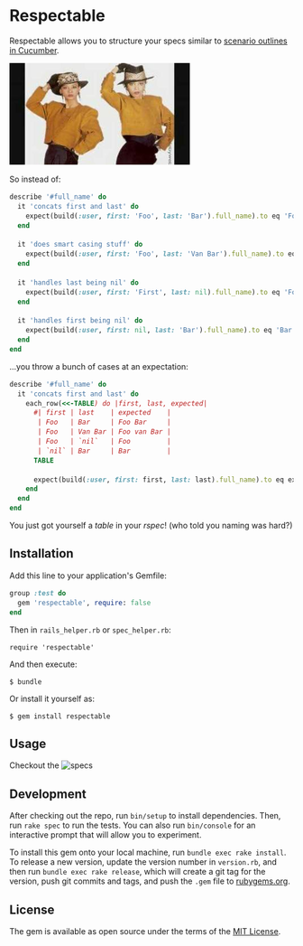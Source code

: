 # Respectable

Respectable allows you to structure your specs similar to [scenario outlines in Cucumber](https://github.com/cucumber/cucumber/wiki/Scenario-outlines).

![](mel-kim.jpg)

So instead of:

```ruby
describe '#full_name' do
  it 'concats first and last' do
    expect(build(:user, first: 'Foo', last: 'Bar').full_name).to eq 'Foo Bar'
  end

  it 'does smart casing stuff' do
    expect(build(:user, first: 'Foo', last: 'Van Bar').full_name).to eq 'Foo van Bar'
  end

  it 'handles last being nil' do
    expect(build(:user, first: 'First', last: nil).full_name).to eq 'Foo'
  end

  it 'handles first being nil' do
    expect(build(:user, first: nil, last: 'Bar').full_name).to eq 'Bar'
  end
end
```

...you throw a bunch of cases at an expectation:

```ruby
describe '#full_name' do
  it 'concats first and last' do
    each_row(<<-TABLE) do |first, last, expected|
      #| first | last    | expected    |
       | Foo   | Bar     | Foo Bar     |
       | Foo   | Van Bar | Foo van Bar |
       | Foo   | `nil`   | Foo         |
       | `nil` | Bar     | Bar         |
      TABLE

      expect(build(:user, first: first, last: last).full_name).to eq expected
    end
  end
end
```

You just got yourself a *table* in your *rspec*! (who told you naming was hard?)

## Installation

Add this line to your application's Gemfile:

```ruby
group :test do
  gem 'respectable', require: false
end
```

Then in `rails_helper.rb` or `spec_helper.rb`:

```
require 'respectable'
```

And then execute:

    $ bundle

Or install it yourself as:

    $ gem install respectable

## Usage

Checkout the ![specs](spec/respectable_spec.rb)

## Development

After checking out the repo, run `bin/setup` to install dependencies. Then, run `rake spec` to run the tests. You can also run `bin/console` for an interactive prompt that will allow you to experiment.

To install this gem onto your local machine, run `bundle exec rake install`. To release a new version, update the version number in `version.rb`, and then run `bundle exec rake release`, which will create a git tag for the version, push git commits and tags, and push the `.gem` file to [rubygems.org](https://rubygems.org).


## License

The gem is available as open source under the terms of the [MIT License](http://opensource.org/licenses/MIT).

